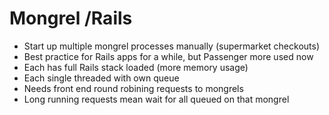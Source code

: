 # Mongrel /Rails #
- Start up multiple mongrel processes manually (supermarket checkouts)
- Best practice for Rails apps for a while, but Passenger more used now
- Each has full Rails stack loaded (more memory usage)
- Each single threaded with own queue
- Needs front end round robining requests to mongrels
- Long running requests mean wait for all queued on that mongrel

